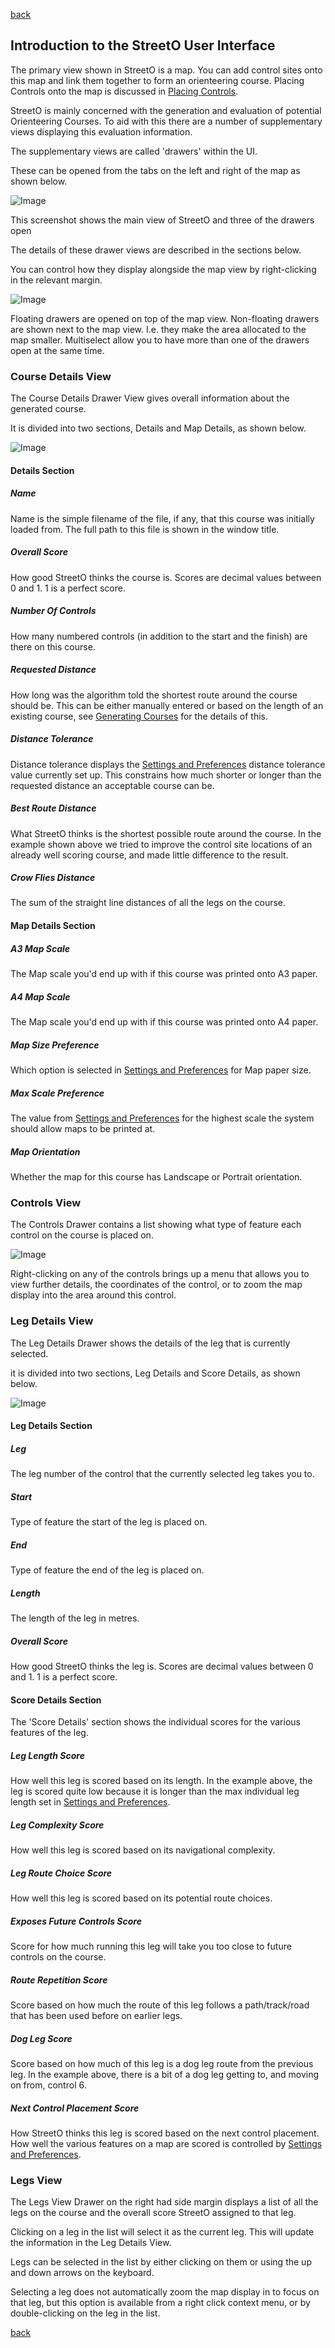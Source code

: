[back](./index.md)

## Introduction to the StreetO User Interface

The primary view shown in StreetO is a map. You can add control sites onto this map and link them together to form an
orienteering course. Placing Controls onto the map is discussed in [Placing Controls](./PlacingControls.md).

StreetO is mainly concerned with the generation and evaluation of potential Orienteering Courses. To aid with this there
are a number of supplementary views displaying this evaluation information.

The supplementary views are called 'drawers' within the UI.

These can be opened from the tabs on the left and right of the map as shown below.

![Image](./doc/uioverview.png)

This screenshot shows the main view of StreetO and three of the drawers open

The details of these drawer views are described in the sections below.

You can control how they display alongside the map view by right-clicking in the relevant margin.

![Image](./doc/drawertoggle.png)

Floating drawers are opened on top of the map view. Non-floating drawers are shown next to the map view. I.e. they make
the area allocated to the map smaller. Multiselect allow you to have more than one of the drawers open at the same time.

### Course Details View

The Course Details Drawer View gives overall information about the generated course.

It is divided into two sections, Details and Map Details, as shown below.

![Image](./doc/coursedetailsdrawer.png)

#### Details Section

##### Name

Name is the simple filename of the file, if any, that this course was initially loaded from. The full path to this file
is shown in the window title.

##### Overall Score

How good StreetO thinks the course is. Scores are decimal values between 0 and 1. 1 is a perfect score.

##### Number Of Controls

How many numbered controls (in addition to the start and the finish) are there on this course.

##### Requested Distance

How long was the algorithm told the shortest route around the course should be. This can be either manually entered or
based on the length of an existing course, see [Generating Courses](./GeneratingCourses.md) for the details of this.

##### Distance Tolerance

Distance tolerance displays the [Settings and Preferences](./SettingsAndPreferences.md) distance tolerance value
currently set up. This constrains how much shorter or longer than the requested distance an acceptable course can be.

##### Best Route Distance

What StreetO thinks is the shortest possible route around the course. In the example shown above we tried to improve the
control site locations of an already well scoring course, and made little difference to the result.

##### Crow Flies Distance

The sum of the straight line distances of all the legs on the course.

#### Map Details Section

##### A3 Map Scale

The Map scale you'd end up with if this course was printed onto A3 paper.

##### A4 Map Scale

The Map scale you'd end up with if this course was printed onto A4 paper.

##### Map Size Preference

Which option is selected in [Settings and Preferences](./SettingsAndPreferences.md#paper-size) for Map paper size.

##### Max Scale Preference

The value from  [Settings and Preferences](./SettingsAndPreferences.md#maximum-map-scale) for the highest scale the
system should allow maps to be printed at.

##### Map Orientation

Whether the map for this course has Landscape or Portrait orientation.

### Controls View

The Controls Drawer contains a list showing what type of feature each control on the course is placed on.

![Image](./doc/controlsdrawer.png)

Right-clicking on any of the controls brings up a menu that allows you to view further details, the coordinates of the
control, or to zoom the map display into the area around this control.

### Leg Details View

The Leg Details Drawer shows the details of the leg that is currently selected.

it is divided into two sections, Leg Details and Score Details, as shown below.

![Image](./doc/legdetailsdrawer.png)

#### Leg Details Section

##### Leg

The leg number of the control that the currently selected leg takes you to.

##### Start

Type of feature the start of the leg is placed on.

##### End

Type of feature the end of the leg is placed on.

##### Length

The length of the leg in metres.

##### Overall Score

How good StreetO thinks the leg is. Scores are decimal values between 0 and 1. 1 is a perfect score.

#### Score Details Section

The 'Score Details' section shows the individual scores for the various features of the leg.

##### Leg Length Score

How well this leg is scored based on its length. In the example above, the leg is scored quite low because it is longer
than the max individual leg length set in [Settings and Preferences](./SettingsAndPreferences.md#max-leg-distance).

##### Leg Complexity Score

How well this leg is scored based on its navigational complexity.

##### Leg Route Choice Score

How well this leg is scored based on its potential route choices.

##### Exposes Future Controls Score

Score for how much running this leg will take you too close to future controls on the course.

##### Route Repetition Score

Score based on how much the route of this leg follows a path/track/road that has been used before on earlier legs.

##### Dog Leg Score

Score based on how much of this leg is a dog leg route from the previous leg. In the example above, there is a bit of a
dog leg getting to, and moving on from, control 6.

##### Next Control Placement Score

How StreetO thinks this leg is scored based on the next control placement. How well the various features on a map are
scored is controlled by  [Settings and Preferences](./SettingsAndPreferences.md#control-placement-preferences).

### Legs View

The Legs View Drawer on the right had side margin displays a list of all the legs on the course and the overall score
StreetO assigned to that leg.

Clicking on a leg in the list will select it as the current leg. This will update the information in the Leg Details
View.

Legs can be selected in the list by either clicking on them or using the up and down arrows on the keyboard.

Selecting a leg does not automatically zoom the map display in to focus on that leg, but this option is available from a
right click context menu, or by double-clicking on the leg in the list.


[back](./index.md)